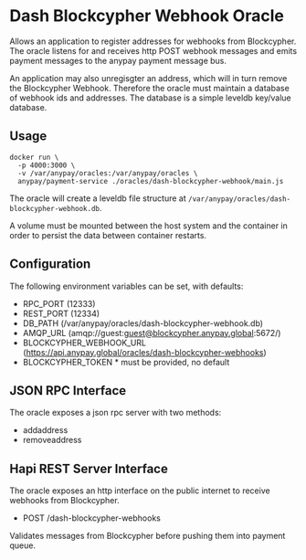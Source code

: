 # Dash Blockcypher Webhook Oracle

Allows an application to register addresses for webhooks from Blockcypher. The
oracle listens for and receives http POST webhook messages and emits payment
messages to the anypay payment message bus.

An application may also unregisgter an address, which will in turn remove the
Blockcypher Webhook. Therefore the oracle must maintain a database of webhook
ids and addresses. The database is a simple leveldb key/value database.

## Usage

```
docker run \
  -p 4000:3000 \
  -v /var/anypay/oracles:/var/anypay/oracles \
  anypay/payment-service ./oracles/dash-blockcypher-webhook/main.js
```

The oracle will create a leveldb file structure at
`/var/anypay/oracles/dash-blockcypher-webhook.db`.

A volume must be mounted between the host system and the container in order to
persist the data between container restarts.

## Configuration

The following environment variables can be set, with defaults:

- RPC_PORT (12333)
- REST_PORT (12334)
- DB_PATH (/var/anypay/oracles/dash-blockcypher-webhook.db)
- AMQP_URL (amqp://guest:guest@blockcypher.anypay.global:5672/)
- BLOCKCYPHER_WEBHOOK_URL (https://api.anypay.global/oracles/dash-blockcypher-webhooks)
- BLOCKCYPHER_TOKEN * must be provided, no default

## JSON RPC Interface

The oracle exposes a json rpc server with two methods:

- addaddress <dashaddress>
- removeaddress <dashaddress>

## Hapi REST Server Interface

The oracle exposes an http interface on the public internet to receive webhooks
from Blockcypher.

- POST /dash-blockcypher-webhooks

Validates messages from Blockcypher before pushing them into payment queue.

